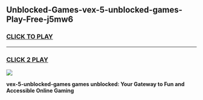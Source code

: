 
## Unblocked-Games-vex-5-unblocked-games-Play-Free-j5mw6
<h3>
<a href="https://premium76.site?title=vex-5-unblocked-games&ref=19M">CLICK TO PLAY</a></h3>
<hr>

<h3>
<a href="https://premium76.site?title=vex-5-unblocked-games&ref=19M">CLICK 2 PLAY</a>
  
</h3>

<a href="https://premium76.site?title=vex-5-unblocked-games&ref=19M"><img src="https://clearcache.store/games.png"></a>


**vex-5-unblocked-games games unblocked: Your Gateway to Fun and Accessible Online Gaming**
